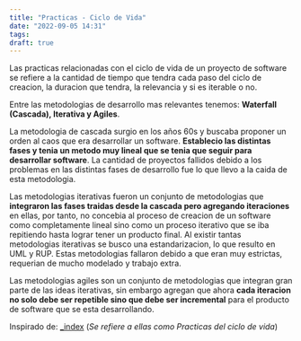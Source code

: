 ```yaml
---
title: "Practicas - Ciclo de Vida"
date: "2022-09-05 14:31"
tags: 
draft: true
---
```

Las practicas relacionadas con el ciclo de vida de un proyecto de software se refiere a la cantidad de tiempo que tendra cada paso del ciclo de creacion, la duracion que tendra, la relevancia y si es iterable o no.

Entre las metodologias de desarrollo mas relevantes tenemos: **Waterfall (Cascada), Iterativa y Agiles**.

La metodologia de cascada surgio en los años 60s y buscaba proponer un orden al caos que era desarrollar un software. **Establecio las distintas fases y tenia un metodo muy lineal que se tenia que seguir para desarrollar software**. La cantidad de proyectos fallidos debido a los problemas en las distintas fases de desarrollo fue lo que llevo a la caida de esta metodologia.

Las metodologias iterativas fueron un conjunto de metodologias que **integraron las fases traidas desde la cascada pero agregando iteraciones** en ellas, por tanto, no concebia al proceso de creacion de un software como completamente lineal sino como un proceso iterativo que se iba repitiendo hasta lograr tener un producto final. Al existir tantas metodologias iterativas se busco una estandarizacion, lo que resulto en UML y RUP. Estas metodologias fallaron debido a que eran muy estrictas, requerian de mucho modelado y trabajo extra.

Las metodologias agiles son un conjunto de metodologias que integran gran parte de las ideas iterativas, sin embargo agregan que ahora **cada iteracion no solo debe ser repetible sino que debe ser incremental** para el producto de software que se esta desarrollando.

Inspirado de: [_index](content/The%20essentials%20of%20modern%20software%20engineering%20Free%20the%20practices%20from%20the%20method%20prisons!/_index.md) (*Se refiere a ellas como Practicas del ciclo de vida*)
